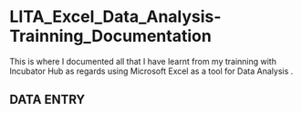 # LITA_Excel_Data_Analysis-Trainning_Documentation
This is where I documented all that I have learnt from my trainning with Incubator Hub as regards using Microsoft Excel as a tool for Data Analysis .
## DATA ENTRY


